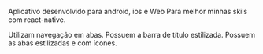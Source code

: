 Aplicativo desenvolvido para android, ios e Web
Para melhor minhas skils com react-native.

Utilizam navegação em abas.
Possuem a barra de título estilizada.
Possuem as abas estilizadas e com ícones.

